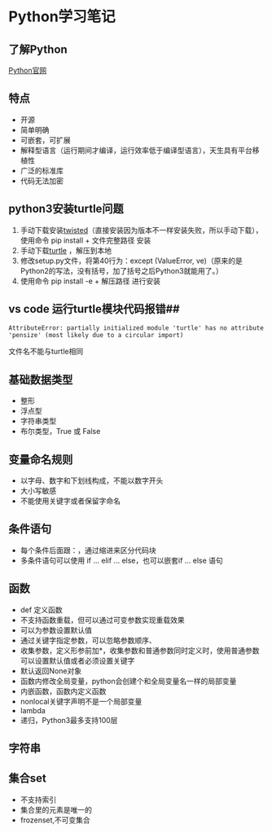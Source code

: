 Python学习笔记
==========
## 了解Python ##
[Python官网](https://www.python.org/ "Python官网")
## 特点 ##
- 开源
- 简单明确
- 可嵌套，可扩展
- 解释型语言（运行期间才编译，运行效率低于编译型语言），天生具有平台移植性
- 广泛的标准库
- 代码无法加密
## python3安装turtle问题 ##
1. 手动下载安装[twisted](https://www.lfd.uci.edu/~gohlke/pythonlibs/#twisted)（直接安装因为版本不一样安装失败，所以手动下载），使用命令 pip install + 文件完整路径 安装
2. 手动下载[turtle](https://pypi.org/project/turtle/0.0.2/#files) ，解压到本地
3. 修改setup.py文件，将第40行为：except (ValueError, ve)（原来的是Python2的写法，没有括号，加了括号之后Python3就能用了。）
4. 使用命令 pip install -e + 解压路径 进行安装

## vs code 运行turtle模块代码报错##
    AttributeError: partially initialized module 'turtle' has no attribute 'pensize' (most likely due to a circular import)
文件名不能与turtle相同

## 基础数据类型 ##
- 整形
- 浮点型
- 字符串类型
- 布尔类型，True 或 False

## 变量命名规则 ##

- 以字母、数字和下划线构成，不能以数字开头
- 大小写敏感
- 不能使用关键字或者保留字命名

## 条件语句 ##
- 每个条件后面跟：，通过缩进来区分代码块
- 多条件语句可以使用  if ... elif ... else，也可以嵌套if ... 	else 语句

## 函数 ##
- def 定义函数
- 不支持函数重载，但可以通过可变参数实现重载效果
- 可以为参数设置默认值
- 通过关键字指定参数，可以忽略参数顺序、
- 收集参数，定义形参前加*，收集参数和普通参数同时定义时，使用普通参数可以设置默认值或者必须设置关键字
- 默认返回None对象
- 函数内修改全局变量，python会创建个和全局变量名一样的局部变量
- 内嵌函数，函数内定义函数
- nonlocal关键字声明不是一个局部变量
- lambda
- 递归，Python3最多支持100层

## 字符串 ##


## 集合set ##
- 不支持索引
- 集合里的元素是唯一的
- frozenset,不可变集合